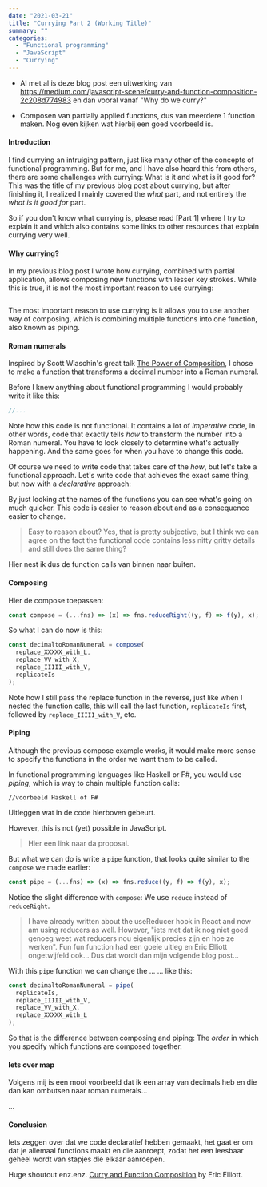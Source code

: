 ```yaml
---
date: "2021-03-21"
title: "Currying Part 2 (Working Title)"
summary: ""
categories:
  - "Functional programming"
  - "JavaScript"
  - "Currying"
---
```


- Al met al is deze blog post een uitwerking van https://medium.com/javascript-scene/curry-and-function-composition-2c208d774983 en dan vooral vanaf "Why do we curry?"

- Composen van partially applied functions, dus van meerdere 1 function maken. Nog even kijken wat hierbij een goed voorbeeld is.

#### Introduction

I find currying an intruiging pattern, just like many other of the concepts of functional programming. But for me, and I have also heard this from others, there are some challenges with currying: What is it and what is it good for? This was the title of my previous blog post about currying, but after finishing it, I realized I mainly covered the _what_ part, and not entirely the _what is it good for_ part.

So if you don't know what currying is, please read [Part 1] where I try to explain it and which also contains some links to other resources that explain currying very well.

#### Why currying?

In my previous blog post I wrote how currying, combined with partial application, allows composing new functions with lesser key strokes. While this is true, it is not the most important reason to use currying:

```js

```

The most important reason to use currying is it allows you to use another way of composing, which is combining multiple functions into one function, also known as piping.


#### Roman numerals

Inspired by Scott Wlaschin's great talk [The Power of Composition], I chose to make a function that transforms a decimal number into a Roman numeral.

Before I knew anything about functional programming I would probably write it like this:

```js
//...
```

Note how this code is not functional. It contains a lot of _imperative_ code, in other words, code that exactly tells _how_ to transform the number into a Roman numeral. You have to look closely to determine what's actually happening. And the same goes for when you have to change this code.

Of course we need to write code that takes care of the _how_, but let's take a functional approach. Let's write code that achieves the exact same thing, but now with a _declarative_ approach:

By just looking at the names of the functions you can see what's going on much quicker. This code is easier to reason about and as a consequence easier to change.

> Easy to reason about? Yes, that is pretty subjective, but I think we can agree on the fact the functional code contains less nitty gritty details and still does the same thing?

Hier nest ik dus de function calls van binnen naar buiten.

#### Composing

Hier de compose toepassen:

```js
const compose = (...fns) => (x) => fns.reduceRight((y, f) => f(y), x);
```

So what I can do now is this:

```js
const decimaltoRomanNumeral = compose(
  replace_XXXXX_with_L,
  replace_VV_with_X,
  replace_IIIII_with_V,
  replicateIs
);
```

Note how I still pass the replace function in the reverse, just like when I nested the function calls, this will call the last function, `replicateIs` first, followed by `replace_IIIII_with_V`, etc.

#### Piping

Although the previous compose example works, it would make more sense to specify the functions in the order we want them to be called.

In functional programming languages like Haskell or F#, you would use _piping_, which is way to chain multiple function calls:

```
//voorbeeld Haskell of F#
```

Uitleggen wat in de code hierboven gebeurt.

However, this is not (yet) possible in JavaScript.

> Hier een link naar da proposal.

But what we can do is write a `pipe` function, that looks quite similar to the `compose` we made earlier:

```js
const pipe = (...fns) => (x) => fns.reduce((y, f) => f(y), x);
```

Notice the slight difference with `compose`: We use `reduce` instead of `reduceRight`.

> I have already written about the useReducer hook in React and now am using reducers as well. However, "iets met dat ik nog niet goed genoeg weet wat reducers nou eigenlijk precies zijn en hoe ze werken". Fun fun function had een goeie uitleg en Eric Elliott ongetwijfeld ook... Dus dat wordt dan mijn volgende blog post...

With this `pipe` function we can change the ... ... like this:

```js
const decimaltoRomanNumeral = pipe(
  replicateIs,
  replace_IIIII_with_V,
  replace_VV_with_X,
  replace_XXXXX_with_L
);
```

So that is the difference between composing and piping: The _order_ in which you specify which functions are composed together.

#### Iets over map

Volgens mij is een mooi voorbeeld dat ik een array van decimals heb en die dan kan ombutsen naar roman numerals...

...

#### Conclusion

Iets zeggen over dat we code declaratief hebben gemaakt, het gaat er om dat je allemaal functions maakt en die aanroept, zodat het een leesbaar geheel wordt van stapjes die elkaar aanroepen.

Huge shoutout enz.enz. [Curry and Function Composition] by Eric Elliott.

[the power of composition]: https://youtu.be/rCKPgu4DvcE
[curry and function composition]: https://medium.com/javascript-scene/curry-and-function-composition-2c208d774983
